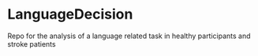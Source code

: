# LanguageDecision
Repo for the analysis of a language related task in healthy participants and stroke patients
